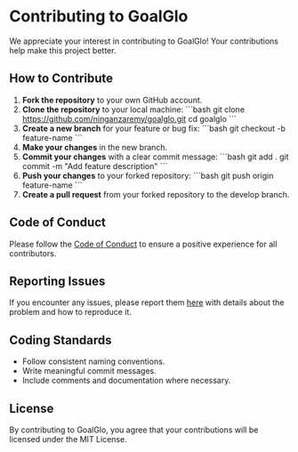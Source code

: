 
# Contributing to GoalGlo

We appreciate your interest in contributing to GoalGlo! Your contributions help make this project better.

## How to Contribute

1. **Fork the repository** to your own GitHub account.
2. **Clone the repository** to your local machine:
   \`\`\`bash
   git clone https://github.com/ninganzaremy/goalglo.git
   cd goalglo
   \`\`\`
3. **Create a new branch** for your feature or bug fix:
   \`\`\`bash
   git checkout -b feature-name
   \`\`\`
4. **Make your changes** in the new branch.
5. **Commit your changes** with a clear commit message:
   \`\`\`bash
   git add .
   git commit -m "Add feature description"
   \`\`\`
6. **Push your changes** to your forked repository:
   \`\`\`bash
   git push origin feature-name
   \`\`\`
7. **Create a pull request** from your forked repository to the develop branch.

## Code of Conduct

Please follow the [Code of Conduct](CODE_OF_CONDUCT.md) to ensure a positive experience for all contributors.

## Reporting Issues

If you encounter any issues, please report them [here](https://github.com/ninganzaremy/goalglo/issues) with details about the problem and how to reproduce it.

## Coding Standards

- Follow consistent naming conventions.
- Write meaningful commit messages.
- Include comments and documentation where necessary.

## License

By contributing to GoalGlo, you agree that your contributions will be licensed under the MIT License.